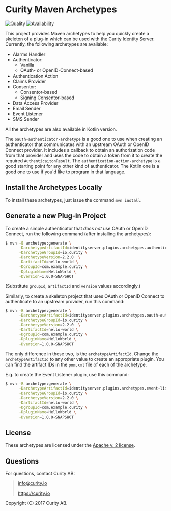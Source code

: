 # Curity Maven Archetypes

[![Quality](https://img.shields.io/badge/quality-production-green)](https://curity.io/resources/code-examples/status/)
[![Availability](https://img.shields.io/badge/availability-binary-blue)](https://curity.io/resources/code-examples/status/)

This project provides Maven archetypes to help you quickly create a skeleton of a plug-in which can be used with the Curity
Identity Server. Currently, the following archetypes are available:

* Alarms Handler
* Authenticator:
    * Vanilla
    * OAuth- or OpenID-Connect-based
* Authentication Action
* Claims Provider
* Consentor:
    * Consentor-based
    * Signing Consentor-based
* Data Access Provider
* Email Sender
* Event Listener
* SMS Sender

All the archetypes are also available in Kotlin version.

The `oauth-authenticator-archetype` is a good one to use when creating an authenticator that communicates with an upstream
OAuth or OpenID Connect provider. It includes a callback to obtain an authorization code from that provider and uses the
code to obtain a token from it to create the required `AuthenticaitonResult`. The `authentication-action-archetype` is a
good starting point for any other kind of authenticator. The Kotlin one is a good one to use if you'd like to program in
that language.

## Install the Archetypes Locally

To install these archetypes, just issue the command `mvn install`.

## Generate a new Plug-in Project

To create a simple authenticator that *does not* use OAuth or OpenID Connect, run the following command (after installing the archetypes):

```bash
$ mvn -B archetype:generate \
      -DarchetypeArtifactId=identityserver.plugins.archetypes.authenticator \
      -DarchetypeGroupId=io.curity \
      -DarchetypeVersion=2.2.0  \
      -DartifactId=hello-world \
      -DgroupId=com.example.curity \
      -DpluginName=HelloWorld \
      -Dversion=1.0.0-SNAPSHOT
```

(Substitute `groupId`, `artifactId` and `version` values accordingly.)

Similarly, to create a skeleton project that uses OAuth or OpenID Connect to authenticate to an upstream provider, run this command:

```bash
$ mvn -B archetype:generate \
      -DarchetypeArtifactId=identityserver.plugins.archetypes.oauth-authenticator \
      -DarchetypeGroupId=io.curity \
      -DarchetypeVersion=2.2.0  \
      -DartifactId=hello-world \
      -DgroupId=com.example.curity \
      -DpluginName=HelloWorld \
      -Dversion=1.0.0-SNAPSHOT
```

The only difference in these two, is the `archetypeArtifactId`. Change the `archetypeArtifactId` to any other value to
create an appropriate plugin. You can find the artifact IDs in the `pom.xml` file of each of the archetype.

E.g. to create the Event Listener plugin, use this command:

```bash
$ mvn -B archetype:generate \
      -DarchetypeArtifactId=identityserver.plugins.archetypes.event-listener \
      -DarchetypeGroupId=io.curity \
      -DarchetypeVersion=2.2.0 \
      -DartifactId=hello-world \
      -DgroupId=com.example.curity \
      -DpluginName=HelloWorld \
      -Dversion=1.0.0-SNAPSHOT

```

## License

These archetypes are licensed under the [Apache v. 2 license](LICENSE).

## Questions

For questions, contact Curity AB:

> info@curity.io
>
> https://curity.io

Copyright (C) 2017 Curity AB.
